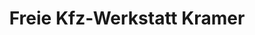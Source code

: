 ---
title: "Freie Kfz-Werkstatt Kramer"
url: /huy/freie-kfz-werkstatt-kramer/
shop: Autowerkstatt
---